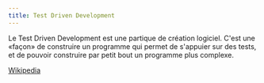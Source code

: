 ```yaml
---
title: Test Driven Development
---
```


Le Test Driven Development est une partique de création logiciel. C'est une «façon» de construire un programme qui permet de s'appuier sur des tests, et de pouvoir construire par petit bout un programme plus complexe.

[Wikipedia](https://fr.wikipedia.org/wiki/Test_driven_development)
